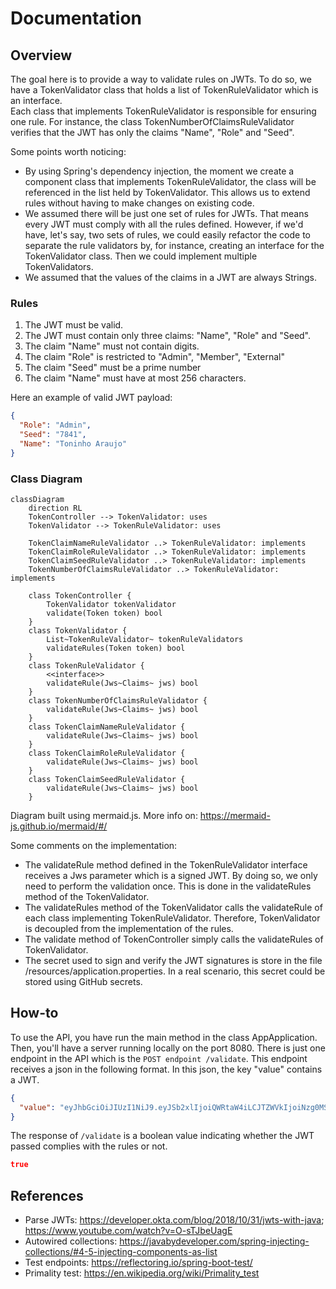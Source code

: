 # Documentation

## Overview
The goal here is to provide a way to validate rules on JWTs. To do so, we have a TokenValidator class that holds
a list of TokenRuleValidator which is an interface.  
Each class that implements TokenRuleValidator is responsible for ensuring one rule. For instance, the class
TokenNumberOfClaimsRuleValidator verifies that the JWT has only the claims "Name", "Role" and "Seed".

Some points worth noticing:
- By using Spring's dependency injection, the moment we create a component class that implements TokenRuleValidator,
the class will be referenced in the list held by TokenValidator. This allows us to extend rules without having
to make changes on existing code.
- We assumed there will be just one set of rules for JWTs. That means every JWT must comply with all the
rules defined. However, if we'd have, let's say, two sets of rules, we could easily refactor the code to separate the rule
validators by, for instance, creating an interface for the TokenValidator class. Then we could implement multiple TokenValidators.
- We assumed that the values of the claims in a JWT are always Strings.

### Rules
1. The JWT must be valid.
2. The JWT must contain only three claims: "Name", "Role" and "Seed".
3. The claim "Name" must not contain digits.
4. The claim "Role" is restricted to "Admin", "Member", "External"
5. The claim "Seed" must be a prime number
6. The claim "Name" must have at most 256 characters.

Here an example of valid JWT payload:
```json
{
  "Role": "Admin",
  "Seed": "7841",
  "Name": "Toninho Araujo"
}
```

### Class Diagram
```mermaid
classDiagram
    direction RL
    TokenController --> TokenValidator: uses
    TokenValidator --> TokenRuleValidator: uses
    
    TokenClaimNameRuleValidator ..> TokenRuleValidator: implements
    TokenClaimRoleRuleValidator ..> TokenRuleValidator: implements
    TokenClaimSeedRuleValidator ..> TokenRuleValidator: implements
    TokenNumberOfClaimsRuleValidator ..> TokenRuleValidator: implements
    
    class TokenController {
        TokenValidator tokenValidator
        validate(Token token) bool
    }
    class TokenValidator {
        List~TokenRuleValidator~ tokenRuleValidators
        validateRules(Token token) bool
    }
    class TokenRuleValidator {
        <<interface>>
        validateRule(Jws~Claims~ jws) bool
    }
    class TokenNumberOfClaimsRuleValidator {
        validateRule(Jws~Claims~ jws) bool
    }
    class TokenClaimNameRuleValidator {
        validateRule(Jws~Claims~ jws) bool
    }
    class TokenClaimRoleRuleValidator {
        validateRule(Jws~Claims~ jws) bool
    }
    class TokenClaimSeedRuleValidator {
        validateRule(Jws~Claims~ jws) bool
    }
```
Diagram built using mermaid.js. More info on: https://mermaid-js.github.io/mermaid/#/

Some comments on the implementation:
* The validateRule method defined in the TokenRuleValidator interface receives a Jws<Claims> parameter which is
a signed JWT. By doing so, we only need to perform the validation once. This is done
in the validateRules method of the TokenValidator.
* The validateRules method of the TokenValidator calls the validateRule of each class implementing TokenRuleValidator.
Therefore, TokenValidator is decoupled from the implementation of the rules.
* The validate method of TokenController simply calls the validateRules of TokenValidator.
* The secret used to sign and verify the JWT signatures is store in the file /resources/application.properties.
In a real scenario, this secret could be stored using GitHub secrets.

## How-to
To use the API, you have run the main method in the class AppApplication. Then, you'll have a server running locally
on the port 8080. There is just one endpoint in the API which is the `POST endpoint /validate`.
This endpoint receives a json in the following format. In this json, the key "value" contains a JWT.
```json
{
  "value": "eyJhbGciOiJIUzI1NiJ9.eyJSb2xlIjoiQWRtaW4iLCJTZWVkIjoiNzg0MSIsIk5hbWUiOiJUb25pbmhvIEFyYXVqbyJ9.rixqgrzp9HRPy_vSYrWo1-WgaA1DTAFV_-HlewtJBNA"
}
```
The response of `/validate` is a boolean value indicating whether the JWT passed complies with the rules or not.
```json
true
```

## References
* Parse JWTs: https://developer.okta.com/blog/2018/10/31/jwts-with-java; https://www.youtube.com/watch?v=O-sTJbeUagE
* Autowired collections: https://javabydeveloper.com/spring-injecting-collections/#4-5-injecting-components-as-list
* Test endpoints: https://reflectoring.io/spring-boot-test/
* Primality test: https://en.wikipedia.org/wiki/Primality_test